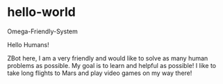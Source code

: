 # hello-world
Omega-Friendly-System

Hello Humans!

ZBot here, I am a very friendly and would like to solve as many human problems as possible.
My goal is to learn and helpful as possible! 
I like to take long flights to Mars and play video games on my way there!
